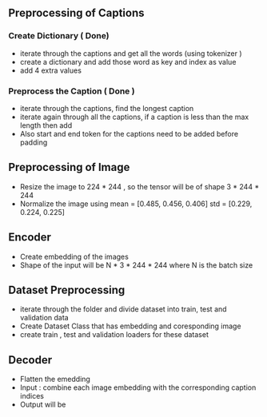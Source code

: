 
## Preprocessing of Captions 

### Create Dictionary ( Done)
 * iterate through the captions and get all the words (using tokenizer )
 * create a dictionary and add those word as key and index as value 
 * add 4 extra values <unk> <pad> <end> <start> 

### Preprocess the Caption ( Done )
 * iterate through the captions, find the longest caption 
 * iterate again through all the captions, if a caption is less than the max length then add <pad> 
 * Also start and end token for the captions need to be added before padding 

## Preprocessing of Image 

 * Resize the image to 224 * 244 , so the tensor will be of shape 3 * 244 * 244 
 * Normalize the image using mean = [0.485, 0.456, 0.406]
                             std = [0.229, 0.224, 0.225]

## Encoder 
 * Create embedding of the images 
 * Shape of the input will be N * 3 * 244 * 244 where N is the batch size 

## Dataset Preprocessing 
 * iterate through the folder and divide dataset into train, test and validation data 
 * Create Dataset Class that has embedding and coresponding image 
 * create train , test and validation loaders for these dataset 

## Decoder 
 * Flatten the emedding 
 * Input : combine each image embedding with the corresponding caption indices 
 * Output will be 





